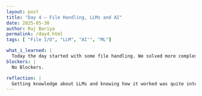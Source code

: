 ```yaml
---
layout: post
title: "Day 4 – File Handling, LLMs and AI"
date: 2025-05-30
author: Raj Bariya
permalink: /day4.html
tags: [ "File I/O", "LLM", "AI'", "ML"]

what_i_learned: |
  Today the day started with some file handling. We solved more complex problems using sets, dictionaries and file handling than yesterday. Later we had a brief about LLMs, tokenization and AI. We also had kahoot time where our knowledge was tested and also played bot or not.
blockers: |
  No Blockers.

reflection: |
  Getting knowledge about LLMs and knowing how it worked was quite intereseting. Knowing that AI can make music instantly and tbh the song's lyrics were very fun. Overall the session was proactive.
---
```

